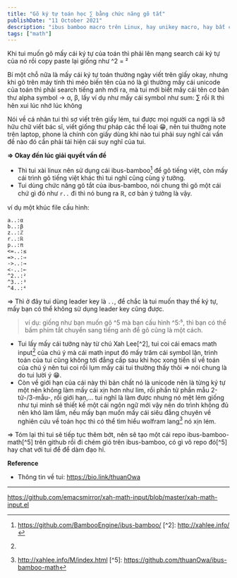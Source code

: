 ```yaml
---
title: "Gõ ký tự toán học ∑ bằng chức năng gõ tắt"
publishDate: "11 October 2021"
description: "ibus bamboo macro trên Linux, hay unikey macro, hay bất cứ ứng dụng gõ nào hỗ trợ macro"
tags: ["math"]
---
```


Khi tui muốn gõ mấy cái ký tự của toán thì phải lên mạng search cái ký tự của nó
rồi copy paste lại giống như ^2 = ²

Bí một chỗ nữa là mấy cái ký tự toán thường ngày viết trên giấy okay, nhưng khi
gõ trên máy tính thì méo biến tên của nó là gì thường mấy cái unicode của toán
thì phải search tiếng anh mới ra, mà tui mới biết mấy cái tên cơ bản thư alpha
symbol -> α, β, lấy ví dụ như mấy cái symbol như sum: ∑ rồi ℝ thì hên xui lúc
nhớ lúc không

Nói về cá nhân tui thì sợ viết trên giấy lém, tui được mọi người ca ngợi là sỡ
hữu chữ viết bác sĩ, viết giống thư pháp các thể loại 😁, nên tui thường note
trên laptop, phone là chính còn giấy dùng khi nào tui phải suy nghĩ cái vấn đề
nào đó cần phải tái hiện cái suy nghĩ của tui.

**⇒ Okay đến lúc giải quyết vấn đề**

- Thì tui xài linux nên sử dụng cái ibus-bamboo[^1] để gõ tiếng việt, còn mấy
  cái trình gõ tiếng việt khác thì tui nghĩ cũng cùng ý tưởng.
- Tui dùng chức năng gõ tắt của ibus-bamboo, nói chung thì gõ một cái chứ gì đó
  như `r..` đi thì nó bung ra ℝ, cơ bản ý tưởng là vậy.

ví dụ một khúc file cấu hình:

```
a..:α
b..:β
z..:ℤ
r..:ℝ
p..:π
<=..:≤
=>..:⇒
->..:→
<-..:←
^2..:²
^3..:³
^4..:⁴
```

⇒ Thì ở đây tui dùng leader key là `..`, để chắc là tui muốn thay thế ký tự, mấy
bạn có thể không sử dụng leader key cũng được.

> ví dụ: giống như bạn muốn gõ ^5 mà bạn cấu hình ^5:⁵, thì bạn có thể bấm phím
> tắt chuyển sang tiếng anh để gõ cũng là một cách.

- Tui lấy mấy cái tưởng này từ chú Xah Lee[^2], tui coi cái emacs math input[^3]
  của chú ý mà cái math input đó mấy trăm cái symbol lận, trình toán của tui
  cũng không tới đẳng cấp sau khi học xong tiến sĩ về toán của chú ý nên tui coi
  rồi lụm mấy cái tui thường thấy thôi ⇒ nói chung là do tui lười ý 😁.
- Còn về giới hạn của cái này thì bản chất nó là unicode nên là từng ký tự một
  nên không làm mấy cái xịn hơn như lim, rồi phần tử phần mẫu 2-tử-/3-mẫu-, rồi
  giới hạn,... tui nghĩ là làm được nhưng nó mệt lém giống như tụi mình sẽ thiết
  kế một cái ngôn ngữ mới vậy nên do trình không đủ nên khó làm lắm, nếu mấy bạn
  muốn mấy cái siêu đẳng chuyên về nghiên cứu về toán học thì có thể tìm hiểu
  wolfram lang[^4] nó xịn lém.

⇒ Tóm lại thì tui sẽ tiếp tục thêm bớt, nên sẽ tạo một cái repo ibus-bamboo-math[^5]
trên github rồi đi chém gió trên ibus-bamboo, có gì vô repo đó[^5] hay chat với
tui để để dàm đạo hỉ.

**Reference**

- Thông tin về tui: <https://bio.link/thuanOwa>

---

[^1]: https://github.com/BambooEngine/ibus-bamboo/ [^2]: http://xahlee.info/
[^3]:
https://github.com/emacsmirror/xah-math-input/blob/master/xah-math-input.el
[^4]: http://xahlee.info/M/index.html [^5]:
https://github.com/thuanOwa/ibus-bamboo-math
